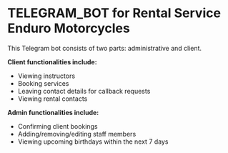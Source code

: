 # TELEGRAM_BOT for Rental Service Enduro Motorcycles
This Telegram bot consists of two parts: administrative and client. 

**Client functionalities include:**
- Viewing instructors
- Booking services
- Leaving contact details for callback requests
- Viewing rental contacts

**Admin functionalities include:**
- Confirming client bookings
- Adding/removing/editing staff members
- Viewing upcoming birthdays within the next 7 days

